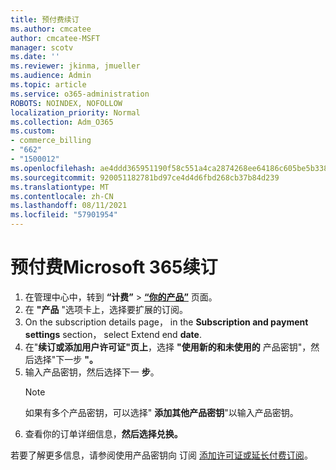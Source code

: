 ```yaml
---
title: 预付费续订
ms.author: cmcatee
author: cmcatee-MSFT
manager: scotv
ms.date: ''
ms.reviewer: jkinma, jmueller
ms.audience: Admin
ms.topic: article
ms.service: o365-administration
ROBOTS: NOINDEX, NOFOLLOW
localization_priority: Normal
ms.collection: Adm_O365
ms.custom:
- commerce_billing
- "662"
- "1500012"
ms.openlocfilehash: ae4ddd365951190f58c551a4ca2874268ee64186c605be5b33860dcb864235da
ms.sourcegitcommit: 920051182781bd97ce4d4d6fbd268cb37b84d239
ms.translationtype: MT
ms.contentlocale: zh-CN
ms.lasthandoff: 08/11/2021
ms.locfileid: "57901954"
---
```

# <a name="prepaid-microsoft-365-renewal"></a>预付费Microsoft 365续订

1. 在管理中心中，转到 **“计费”** \> **[“你的产品”](https://go.microsoft.com/fwlink/p/?linkid=842054)** 页面。
2. 在 **"产品** "选项卡上，选择要扩展的订阅。
3. On the subscription details page， in the **Subscription and payment settings** section， select Extend end **date**.
4. 在"**续订或添加用户许可证"页上**，选择 **"使用新的和未使用的** 产品密钥"，然后选择"下一步 **"。**
5. 输入产品密钥，然后选择下一 **步**。
    > [!NOTE]
    > 如果有多个产品密钥，可以选择" **添加其他产品密钥**"以输入产品密钥。
6. 查看你的订单详细信息，**然后选择兑换。**

若要了解更多信息，请参阅使用产品密钥向 订阅 [添加许可证或延长付费订阅](https://docs.microsoft.com/microsoft-365/commerce/licenses/add-licenses-using-product-key)。